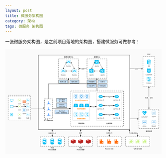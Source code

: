 ```yaml
---
layout: post
title: 微服务架构图
category: 架构
tags: 微服务 架构图
---
```

一张微服务架构图，是之前项目落地的架构图，搭建微服务可做参考！

![微服务架构图](/assets/imgs/micro-architecture-diagram.jpg)